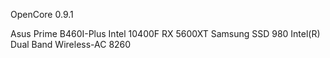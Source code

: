 OpenCore 0.9.1

Asus Prime B460I-Plus
Intel 10400F
RX 5600XT
Samsung SSD 980
Intel(R) Dual Band Wireless-AC 8260